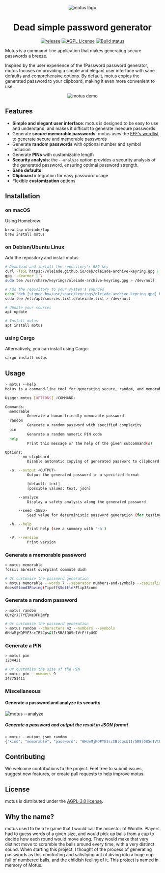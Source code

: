<p align="center"><img src="logo.png" alt="motus logo"/></p>
<h1 align="center">Dead simple password generator</h3>

<p align="center">
    <a href="http://github.com/oleiade/motus/releases"><img src="https://img.shields.io/github/release/oleiade/motus.svg" alt="release"></a>
    <a href="http://www.gnu.org/licenses/agpl-3.0"><img src="https://img.shields.io/badge/license-AGPL-blue.svg" alt="AGPL License"></a>
    <a href="https://github.com/oleiade/motus/actions/workflows/build.yml"><img src="https://github.com/oleiade/motus/actions/workflows/build.yml/badge.svg" alt="Build status"></a>
</p>

Motus is a command-line application that makes generating secure passwords a breeze.

Inspired by the user experience of the 1Password password generator, motus focuses on providing a simple and elegant user interface with sane defaults and comprehensive options. By default, motus copies the generated password to your clipboard, making it even more convenient to use.

<p align="center">
  <img src="static/motus-demo.gif" alt="motus demo" />
</p>

## Features

- **Simple and elegant user interface**: motus is designed to be easy to use and understand, and makes it difficult to generate insecure passwords.
- Generate **secure memorable passwords**: motus uses the [EFF's wordlist](https://www.eff.org/deeplinks/2016/07/new-wordlists-random-passphrases) to generate secure and memorable passwords
- Generate **random passwords** with optional number and symbol inclusion
- Generate **PINs** with customizable length
- **Security analysis**: the `--analyze` option provides a security analysis of the generated password, ensuring optimal password strength.
- **Sane defaults**
- **Clipboard** integration for easy password usage
- Flexible **customization** options

## Installation

### on macOS

Using Homebrew:

```bash
brew tap oleiade/tap
brew install motus
```

### on Debian/Ubuntu Linux

Add the repository and install motus:

```bash
# Download and install the repository's GPG key
curl -fsSL https://oleiade.github.io/deb/oleiade-archive-keyring.gpg | \
gpg --dearmor | \
sudo tee /usr/share/keyrings/oleiade-archive-keyring.gpg > /dev/null

# Add the repository to your system's sources
echo "deb [signed-by=/usr/share/keyrings/oleiade-archive-keyring.gpg] https://oleiade.github.io/deb stable main" \
sudo tee /etc/apt/sources.list.d/oleiade.list > /dev/null

# Update your sources
apt update

# Install motus
apt install motus
```

### using Cargo

Alternatively, you can install using Cargo:

```bash
cargo install motus
```

## Usage

```bash
> motus --help
Motus is a command-line tool for generating secure, random, and memorable passwords as well as PIN codes.

Usage: motus [OPTIONS] <COMMAND>

Commands:
  memorable
          Generate a human-friendly memorable password
  random
          Generate a random password with specified complexity
  pin
          Generate a random numeric PIN code
  help
          Print this message or the help of the given subcommand(s)

Options:
      --no-clipboard
          Disable automatic copying of generated password to clipboard

  -o, --output <OUTPUT>
          Output the generated password in a specified format

          [default: text]
          [possible values: text, json]

      --analyze
          Display a safety analysis along the generated password

      --seed <SEED>
          Seed value for deterministic password generation (for testing purposes)

  -h, --help
          Print help (see a summary with '-h')

  -V, --version
          Print version
```

### Generate a memorable password

```bash
> motus memorable
fossil abreast overplant commute dish

# Or customize the password generation
> motus memorable --words 7 --separator numbers-and-symbols --capitalize
Goes$Stood3Paving(Tipoff$Settle*Flip3Scone
```

### Generate a random password

```bash
> motus random
UDrZrJJTYElWeOFHZmfp

# Or customize the password generation
> motus random --characters 42 --numbers --symbols
6HdwMjKQPYE3scIBlCps&1Ir5R8lQ85eIVtF!fpUSD
```

### Generate a PIN

```bash
> motus pin
1234421

# Or customize the size of the PIN
> motus pin --numbers 9
347751411
```

### Miscellaneous

#### Generate a password and analyze its security

![motus --analyze](static/motus-demo-report.gif)

##### Generate a password and output the result in JSON format

```bash
> motus --output json random
{"kind": "memorable", "password": "6HdwMjKQPYE3scIBlCps&1Ir5R8lQ85eIVtF!fpUSD"}
```

## Contributing

We welcome contributions to the project. Feel free to submit issues, suggest new features, or create pull requests to help improve motus.

## License

motus is distributed under the [AGPL-3.0 license](https://github.com/oleiade/motus/blob/master/LICENSE).

## Why the name?

motus used to be a tv game that I would call the ancestor of Wordle. Players had to guess words of a given size, and would pick up balls from a cup to decide how each round would move along. They would make that very distinct move to scramble the balls around every time, with a very distinct sound. When starting this project, I thought of the process of generating passwords as this comforting and satisfying act of diving into a huge cup full of numbered balls, and the childish feeling of it. This project is named in memory of Motus.
